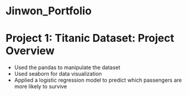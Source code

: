 # Jinwon_Portfolio

# Project 1: Titanic Dataset: Project Overview
* Used the pandas to manipulate the dataset
* Used seaborn for data visualization
* Applied a logistic regression model to predict which passengers are more likely to survive
